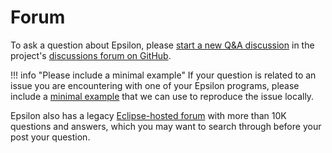 # Forum

To ask a question about Epsilon, please [start a new Q&A discussion](https://github.com/eclipse/epsilon/discussions/new?category=q-a) in the project's [discussions forum on GitHub](https://github.com/eclipse/epsilon/discussions).

!!! info "Please include a minimal example"
    If your question is related to an issue you are encountering with one of your Epsilon programs, please include a [minimal example](../articles/minimal-examples) that we can use to reproduce the issue locally.

Epsilon also has a legacy [Eclipse-hosted forum](https://www.eclipse.org/forums/index.php/f/22/) with more than 10K questions and answers, which you may want to search through before your post your question.
